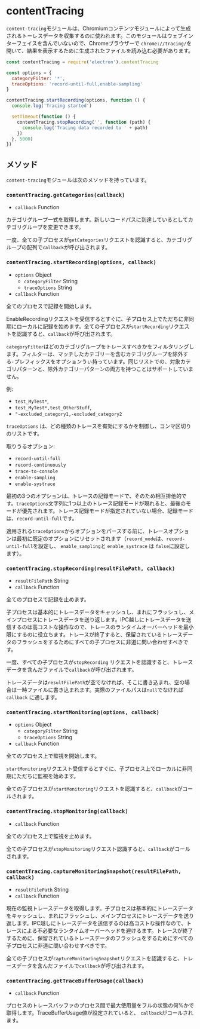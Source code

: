 # contentTracing

`content-tracing`モジュールは、Chromiumコンテンツモジュールによって生成されるトーレスデータを収集するのに使われます。このモジュールはウェブインターフェイスを含んでいないので、Chromeブラウザーで `chrome://tracing/`を開いて、結果を表示するために生成されたファイルを読み込む必要があります。

```javascript
const contentTracing = require('electron').contentTracing

const options = {
  categoryFilter: '*',
  traceOptions: 'record-until-full,enable-sampling'
}

contentTracing.startRecording(options, function () {
  console.log('Tracing started')

  setTimeout(function () {
    contentTracing.stopRecording('', function (path) {
      console.log('Tracing data recorded to ' + path)
    })
  }, 5000)
})
```

## メソッド

`content-tracing`モジュールは次のメソッドを持っています。

### `contentTracing.getCategories(callback)`

* `callback` Function

カテゴリグループ一式を取得します。新しいコードパスに到達しているとしてカテゴリグループを変更できます。

一度、全ての子プロセスが`getCategories`リクエストを認識すると、カテゴリグループの配列で`callback`が呼び出されます。

### `contentTracing.startRecording(options, callback)`

* `options` Object
  * `categoryFilter` String
  * `traceOptions` String
* `callback` Function

全てのプロセスで記録を開始します。

EnableRecordingリクエストを受信するとすぐに、子プロセス上でただちに非同期にローカルに記録を始めます。全ての子プロセスが`startRecording`リクエストを認識すると、`callback`が呼び出されます。

`categoryFilter`はどのカテゴリグループをトレースすべきかをフィルタリングします。フィルターは、マッチしたカテゴリーを含むカテゴリグループを除外する`-`プレフィックスをオプションうぃ持っています。同じリストでの、対象カテゴリパターンと、除外カテゴリーパターンの両方を持つことはサポートしていません。

例:

* `test_MyTest*`,
* `test_MyTest*,test_OtherStuff`,
* `"-excluded_category1,-excluded_category2`

`traceOptions` は、どの種類のトレースを有効にするかを制御し、コンマ区切りのリストです。

取りうるオプション:

* `record-until-full`
* `record-continuously`
* `trace-to-console`
* `enable-sampling`
* `enable-systrace`

最初の3つのオプションは、トレースの記録モードで、そのため相互排他的です。`traceOptions`文字列に1つ以上のトレース記録モードが現れると、最後のモードが優先されます。トレース記録モードが指定されていない場合、記録モードは、`record-until-full`です。

適用される`traceOptions`からオプションをパースする前に、トレースオプションは最初に既定のオプションにリセットされます（`record_mode`は、`record-until-full`を設定し、 `enable_sampling`と `enable_systrace` は `false`に設定します）。

### `contentTracing.stopRecording(resultFilePath, callback)`

* `resultFilePath` String
* `callback` Function

全てのプロセスで記録を止めます。

子プロセスは基本的にトレースデータをキャッシュし、まれにフラッシュし、メインプロセスにトレースデータを送り返します。IPC越しにトレースデータを送信するのは高コストな操作なので、トレースのランタイムオーバーヘッドを最小限にするのに役立ちます。トレースが終了すると、保留されているトレースデータのフラッシュをするためにすべての子プロセスに非道に問い合わせすべきです。


一度、すべての子プロセスが`stopRecording` リクエストを認識すると、トレースデータを含んだファイルで`callback`が呼び出されます。

トレースデータは`resultFilePath`が空でなければ、そこに書き込まれ、空の場合は一時ファイルに書き込まれます。実際のファイルパスは`null`でなければ `callback` に通します。

### `contentTracing.startMonitoring(options, callback)`

* `options` Object
  * `categoryFilter` String
  * `traceOptions` String
* `callback` Function

全てのプロセス上で監視を開始します。

`startMonitoring`リクエスト受信するとすぐに、子プロセス上でローカルに非同期にただちに監視を始めます。

全ての子プロセスが`startMonitoring`リクエストを認識すると、`callback`がコールされます。

### `contentTracing.stopMonitoring(callback)`

* `callback` Function

全てのプロセス上で監視を止めます。

全ての子プロセスが`stopMonitoring`リクエスト認識すると、`callback`がコールされます。

### `contentTracing.captureMonitoringSnapshot(resultFilePath, callback)`

* `resultFilePath` String
* `callback` Function

現在の監視トレースデータを取得します。子プロセスは基本的にトレースデータをキャッシュし、まれにフラッシュし、メインプロセスにトレースデータを送り返します。IPC越しにトレースデータを送信するのは高コストな操作なので、トレースによる不必要なランタイムオーバーヘッドを避けるます。トレースが終了するために、保留されているトレースデータのフラッシュをするためにすべての子プロセスに非道に問い合わせすべきです。

全ての子プロセスが`captureMonitoringSnapshot`リクエストを認識すると、トレースデータを含んだファイルで`callback`が呼び出されます。

### `contentTracing.getTraceBufferUsage(callback)`

* `callback` Function

プロセスのトレースバッファのプロセス間で最大使用量をフルの状態の何%かで取得します。TraceBufferUsage値が設定されていると、 `callback`がコールされます。
